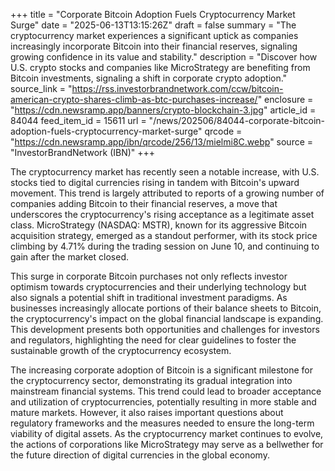 +++
title = "Corporate Bitcoin Adoption Fuels Cryptocurrency Market Surge"
date = "2025-06-13T13:15:26Z"
draft = false
summary = "The cryptocurrency market experiences a significant uptick as companies increasingly incorporate Bitcoin into their financial reserves, signaling growing confidence in its value and stability."
description = "Discover how U.S. crypto stocks and companies like MicroStrategy are benefiting from Bitcoin investments, signaling a shift in corporate crypto adoption."
source_link = "https://rss.investorbrandnetwork.com/ccw/bitcoin-american-crypto-shares-climb-as-btc-purchases-increase/"
enclosure = "https://cdn.newsramp.app/banners/crypto-blockchain-3.jpg"
article_id = 84044
feed_item_id = 15611
url = "/news/202506/84044-corporate-bitcoin-adoption-fuels-cryptocurrency-market-surge"
qrcode = "https://cdn.newsramp.app/ibn/qrcode/256/13/mielmi8C.webp"
source = "InvestorBrandNetwork (IBN)"
+++

<p>The cryptocurrency market has recently seen a notable increase, with U.S. stocks tied to digital currencies rising in tandem with Bitcoin's upward movement. This trend is largely attributed to reports of a growing number of companies adding Bitcoin to their financial reserves, a move that underscores the cryptocurrency's rising acceptance as a legitimate asset class. MicroStrategy (NASDAQ: MSTR), known for its aggressive Bitcoin acquisition strategy, emerged as a standout performer, with its stock price climbing by 4.71% during the trading session on June 10, and continuing to gain after the market closed.</p><p>This surge in corporate Bitcoin purchases not only reflects investor optimism towards cryptocurrencies and their underlying technology but also signals a potential shift in traditional investment paradigms. As businesses increasingly allocate portions of their balance sheets to Bitcoin, the cryptocurrency's impact on the global financial landscape is expanding. This development presents both opportunities and challenges for investors and regulators, highlighting the need for clear guidelines to foster the sustainable growth of the cryptocurrency ecosystem.</p><p>The increasing corporate adoption of Bitcoin is a significant milestone for the cryptocurrency sector, demonstrating its gradual integration into mainstream financial systems. This trend could lead to broader acceptance and utilization of cryptocurrencies, potentially resulting in more stable and mature markets. However, it also raises important questions about regulatory frameworks and the measures needed to ensure the long-term viability of digital assets. As the cryptocurrency market continues to evolve, the actions of corporations like MicroStrategy may serve as a bellwether for the future direction of digital currencies in the global economy.</p>